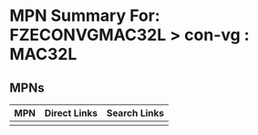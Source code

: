 



# MPN Summary For: FZECONVGMAC32L > con-vg : MAC32L

## MPNs
  

|MPN|Direct Links|Search Links|
| :--- | :--- | :--- |
||||
